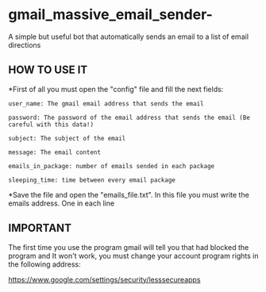 # gmail_massive_email_sender-
A simple but useful bot that automatically sends an email to a list of email directions

## HOW TO USE IT

*First of all you must open the "config" file and fill the next fields:
~~~
user_name: The gmail email address that sends the email

password: The password of the email address that sends the email (Be careful with this data!)

subject: The subject of the email

message: The email content

emails_in_package: number of emails sended in each package

sleeping_time: time between every email package
~~~

*Save the file and open the "emails_file.txt". In this file you must write the emails address. One in each line

## IMPORTANT

The first time you use the program gmail will tell you that had blocked the program and It won't work, you must change your account program rights in the following address:

https://www.google.com/settings/security/lesssecureapps
